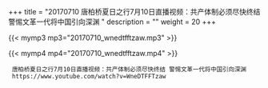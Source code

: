 +++
title = "20170710  唐柏桥夏日之行7月10日直播视频：共产体制必须尽快终结 警惕文革一代将中国引向深渊 "
description = ""
weight = 20
+++

{{< mymp3 mp3="20170710_wnedtfftzaw.mp3" >}}

{{< mymp4 mp4="20170710_wnedtfftzaw.mp4" >}}

     
     唐柏桥夏日之行7月10日直播视频：共产体制必须尽快终结 警惕文革一代将中国引向深渊 
     https://www.youtube.com/watch?v=WneDTFFTzaw 
